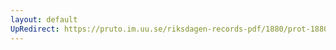 ```yaml
---
layout: default
UpRedirect: https://pruto.im.uu.se/riksdagen-records-pdf/1880/prot-1880--ak--042/prot-1880--ak--042_009.pdf
---
```


